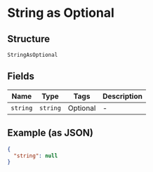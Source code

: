 
# String as Optional

## Structure

`StringAsOptional`

## Fields

| Name | Type | Tags | Description |
|  --- | --- | --- | --- |
| `string` | `string` | Optional | - |

## Example (as JSON)

```json
{
  "string": null
}
```

